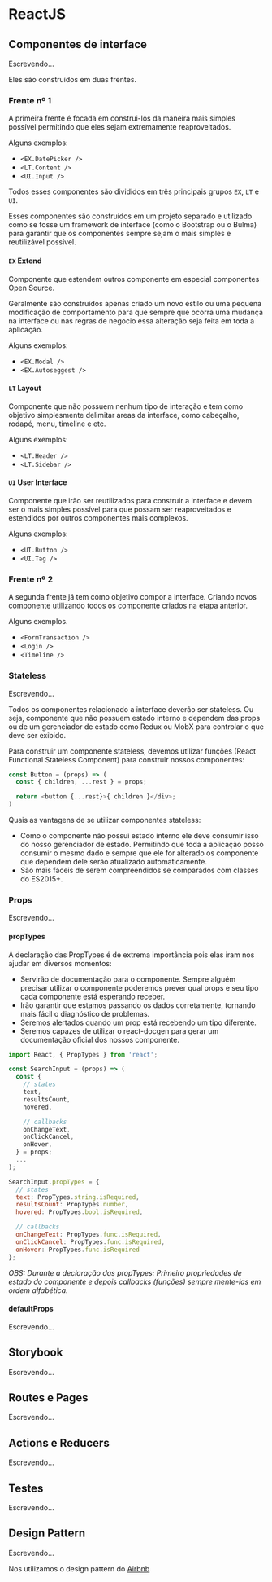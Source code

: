 # ReactJS

## Componentes de interface

Escrevendo...

Eles são construídos em duas frentes.

### Frente nº 1

A primeira frente é focada em construi-los da maneira mais simples possível permitindo que eles sejam extremamente reaproveitados.

Alguns exemplos:

- `<EX.DatePicker />`
- `<LT.Content />`
- `<UI.Input />`

Todos esses componentes são divididos em três principais grupos `EX`, `LT` e `UI`.

Esses componentes são construídos em um projeto separado e utilizado como se fosse um framework de interface (como o Bootstrap ou o Bulma) para garantir que os componentes sempre sejam o mais simples e reutilizável possível.

#### `EX` Extend

Componente que estendem outros componente em especial componentes Open Source.

Geralmente são construídos apenas criado um novo estilo ou uma pequena modificação de comportamento para que sempre que ocorra uma mudança na interface ou nas regras de negocio essa alteração seja feita em toda a aplicação.

Alguns exemplos:

- `<EX.Modal />`
- `<EX.Autoseggest />`

#### `LT` Layout

Componente que não possuem nenhum tipo de interação e tem como objetivo simplesmente delimitar areas da interface, como cabeçalho, rodapé, menu, timeline e etc.

Alguns exemplos:

- `<LT.Header />`
- `<LT.Sidebar />`

#### `UI` User Interface

Componente que irão ser reutilizados para construir a interface e devem ser o mais simples possível para que possam ser reaproveitados e estendidos por outros componentes mais complexos.

Alguns exemplos:

- `<UI.Button />`
- `<UI.Tag />`

### Frente nº 2

A segunda frente já tem como objetivo compor a interface. Criando novos componente utilizando todos os componente criados na etapa anterior.

Alguns exemplos.

- `<FormTransaction />`
- `<Login />`
- `<Timeline />`

### Stateless

Escrevendo...

Todos os componentes relacionado a interface deverão ser stateless. Ou seja, componente que não possuem estado interno e dependem das props ou de um gerenciador de estado como Redux ou MobX para controlar o que deve ser exibido.

Para construir um componente stateless, devemos utilizar funções  (React Functional Stateless Component) para construir nossos componentes:

```javascript
const Button = (props) => (
  const { children, ...rest } = props;

  return <button {...rest}>{ children }</div>;
)
```

Quais as vantagens de se utilizar componentes stateless:

- Como o componente não possui estado interno ele deve consumir isso do nosso gerenciador de estado. Permitindo que toda a aplicação posso consumir o mesmo dado e sempre que ele for alterado os componente que dependem dele serão atualizado automaticamente.
- São mais fáceis de serem compreendidos se comparados com classes do ES2015+.

### Props

Escrevendo...

#### propTypes

A declaração das PropTypes é de extrema importância pois elas iram nos ajudar em diversos momentos:

- Servirão de documentação para o componente. Sempre alguém precisar utilizar o componente poderemos prever qual props e seu tipo cada componente está esperando receber.
- Irão garantir que estamos passando os dados corretamente, tornando mais fácil o diagnóstico de problemas.
- Seremos alertados quando um prop está recebendo um tipo diferente.
- Seremos capazes de utilizar o react-docgen para gerar um documentação oficial dos nossos componente.

```javascript
import React, { PropTypes } from 'react';

const SearchInput = (props) => (
  const {
    // states
    text,
    resultsCount,
    hovered,

    // callbacks
    onChangeText,
    onClickCancel,
    onHover,
  } = props;
  ...
);

SearchInput.propTypes = {
  // states
  text: PropTypes.string.isRequired,
  resultsCount: PropTypes.number,
  hovered: PropTypes.bool.isRequired,

  // callbacks
  onChangeText: PropTypes.func.isRequired,
  onClickCancel: PropTypes.func.isRequired,
  onHover: PropTypes.func.isRequired
};
```

*OBS: Durante a declaração das propTypes: Primeiro propriedades de estado do componente e depois callbacks (funções) sempre mente-las em ordem alfabética.*

#### defaultProps

Escrevendo...

## Storybook

Escrevendo...

## Routes e Pages

Escrevendo...

## Actions e Reducers

Escrevendo...

## Testes

Escrevendo...

## Design Pattern

Escrevendo...

Nos utilizamos o design pattern do [Airbnb](https://github.com/airbnb/javascript/tree/master/react#props)
